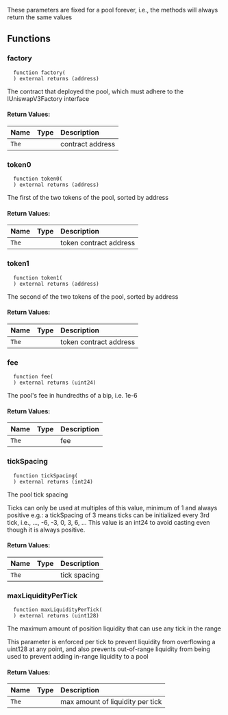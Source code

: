 These parameters are fixed for a pool forever, i.e., the methods will always return the same values


## Functions
### factory
```solidity
  function factory(
  ) external returns (address)
```
The contract that deployed the pool, which must adhere to the IUniswapV3Factory interface



#### Return Values:
| Name                           | Type          | Description                                                                  |
| :----------------------------- | :------------ | :--------------------------------------------------------------------------- |
|`The`|  | contract address
### token0
```solidity
  function token0(
  ) external returns (address)
```
The first of the two tokens of the pool, sorted by address



#### Return Values:
| Name                           | Type          | Description                                                                  |
| :----------------------------- | :------------ | :--------------------------------------------------------------------------- |
|`The`|  | token contract address
### token1
```solidity
  function token1(
  ) external returns (address)
```
The second of the two tokens of the pool, sorted by address



#### Return Values:
| Name                           | Type          | Description                                                                  |
| :----------------------------- | :------------ | :--------------------------------------------------------------------------- |
|`The`|  | token contract address
### fee
```solidity
  function fee(
  ) external returns (uint24)
```
The pool's fee in hundredths of a bip, i.e. 1e-6



#### Return Values:
| Name                           | Type          | Description                                                                  |
| :----------------------------- | :------------ | :--------------------------------------------------------------------------- |
|`The`|  | fee
### tickSpacing
```solidity
  function tickSpacing(
  ) external returns (int24)
```
The pool tick spacing

Ticks can only be used at multiples of this value, minimum of 1 and always positive
e.g.: a tickSpacing of 3 means ticks can be initialized every 3rd tick, i.e., ..., -6, -3, 0, 3, 6, ...
This value is an int24 to avoid casting even though it is always positive.


#### Return Values:
| Name                           | Type          | Description                                                                  |
| :----------------------------- | :------------ | :--------------------------------------------------------------------------- |
|`The`|  | tick spacing
### maxLiquidityPerTick
```solidity
  function maxLiquidityPerTick(
  ) external returns (uint128)
```
The maximum amount of position liquidity that can use any tick in the range

This parameter is enforced per tick to prevent liquidity from overflowing a uint128 at any point, and
also prevents out-of-range liquidity from being used to prevent adding in-range liquidity to a pool


#### Return Values:
| Name                           | Type          | Description                                                                  |
| :----------------------------- | :------------ | :--------------------------------------------------------------------------- |
|`The`|  | max amount of liquidity per tick
